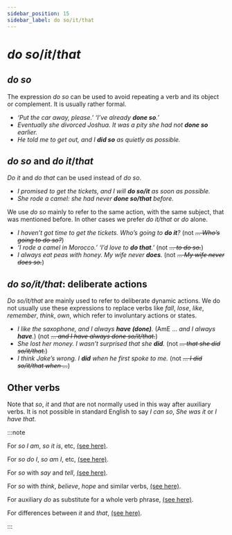 ```yaml
---
sidebar_position: 15
sidebar_label: do so/it/that
---
```


# *do so*/*it*/*that*

## *do so*

The expression *do so* can be used to avoid repeating a verb and its object or complement. It is usually rather formal.

- *‘Put the car away, please.’ ‘I’ve already **done so**.’*
- *Eventually she divorced Joshua. It was a pity she had not **done so** earlier.*
- *He told me to get out, and I **did so** as quietly as possible.*

## *do so* and *do it*/*that*

*Do it* and *do that* can be used instead of *do so*.

- *I promised to get the tickets, and I will **do so/it** as soon as possible.*
- *She rode a camel: she had never **done so/that** before.*

We use *do so* mainly to refer to the same action, with the same subject, that was mentioned before. In other cases we prefer *do it/that* or *do* alone.

- *I haven’t got time to get the tickets. Who’s going to **do it**?* (not *~~… Who’s going to do so?~~*)
- *‘I rode a camel in Morocco.’ ‘I’d love to **do that**.’* (not *~~… to do so.~~*)
- *I always eat peas with honey. My wife never **does**.* (not *~~… My wife never does so.~~*)

## *do so/it/that*: deliberate actions

*Do so/it/that* are mainly used to refer to deliberate dynamic actions. We do not usually use these expressions to replace verbs like *fall*, *lose*, *like*, *remember*, *think*, *own*, which refer to involuntary actions or states.

- *I like the saxophone, and I always **have (done)**.* (AmE ... *and I always **have**.*) (not *~~… and I have always done so/it/that.~~*)
- *She lost her money. I wasn’t surprised that she **did**.* (not *~~… that she did so/it/that.~~*)
- *I think Jake’s wrong. I **did** when he first spoke to me.* (not *~~… I did so/it/that when …~~*)

## Other verbs

Note that *so*, *it* and *that* are not normally used in this way after auxiliary verbs. It is not possible in standard English to say *I can so*, *She was it* or *I have that*.

:::note

For *so I am*, *so it is*, etc, [(see here)](./../speech-and-spoken-exchanges/so-am-i-neither-do-they-etc#so-subject-auxiliary-so-it-is).

For *so do I*, *so am I*, etc, [(see here)](./../speech-and-spoken-exchanges/so-am-i-neither-do-they-etc#so-auxiliary-subject).

For *so* with *say* and *tell*, [(see here)](./../../vocabulary/word-problems-from-a-to-z/so-with-say-and-tell).

For *so* with *think*, *believe*, *hope* and similar verbs, [(see here)](./../../vocabulary/word-problems-from-a-to-z/so-and-not-with-hope-believe-etc).

For auxiliary *do* as substitute for a whole verb phrase, [(see here)](./../information-structure/ellipsis-after-auxiliary-verbs).

For differences between *it* and *that*, [(see here)](./../determiners-a-an-and-the-my-your-etc-this-that-etc/this-that-and-it-things-that-have-just-been-mentioned).

:::
